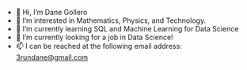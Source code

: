 - 👋 Hi, I’m Dane Gollero
- 👀 I’m interested in Mathematics, Physics, and Technology.
- 🌱 I’m currently learning SQL and Machine Learning for Data Science
- 💞️ I’m currently looking for a job in Data Science!
- 📫 I can be reached at the following email address: 3rundane@gmail.com

<!---
3rundane/3rundane is a ✨ special ✨ repository because its `README.md` (this file) appears on your GitHub profile.
You can click the Preview link to take a look at your changes.
--->
